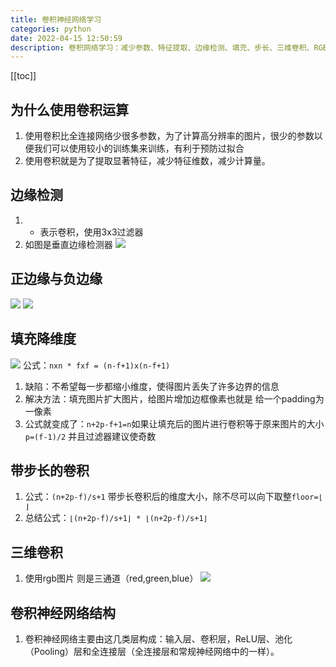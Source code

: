 ```yaml
---
title: 卷积神经网络学习
categories: python
date: 2022-04-15 12:50:59
description: 卷积网络学习：减少参数、特征提取、边缘检测、填充、步长、三维卷积、RGB处理、网络结构含卷积、ReLU、池化、全连接层。
---
```


[[toc]]

## 为什么使用卷积运算

1. 使用卷积比全连接网络少很多参数，为了计算高分辨率的图片，很少的参数以便我们可以使用较小的训练集来训练，有利于预防过拟合
2. 使用卷积就是为了提取显著特征，减少特征维数，减少计算量。

## 边缘检测

1. - 表示卷积，使用3x3过滤器
2. 如图是垂直边缘检测器
   ![](https://cloud.ryanuo.cc/hexo/4/20220415102757.png)

## 正边缘与负边缘

![](https://cloud.ryanuo.cc/hexo/4/20220415103726.png)
![](https://cloud.ryanuo.cc/hexo/4/20220415104101.png)

## 填充降维度

![](https://cloud.ryanuo.cc/hexo/4/20220415104949.png)
公式：`nxn * fxf = (n-f+1)x(n-f+1)`

1. 缺陷：不希望每一步都缩小维度，使得图片丢失了许多边界的信息
2. 解决方法：填充图片扩大图片，给图片增加边框像素也就是 给一个padding为一像素
3. 公式就变成了：`n+2p-f+1=n`如果让填充后的图片进行卷积等于原来图片的大小 `p=(f-1)/2` 并且过滤器建议使奇数

## 带步长的卷积

1. 公式：`(n+2p-f)/s+1` 带步长卷积后的维度大小，除不尽可以向下取整`floor=⌊ ⌋`
2. 总结公式：`⌊(n+2p-f)/s+1⌋ * ⌊(n+2p-f)/s+1⌋`

## 三维卷积

1. 使用rgb图片 则是三通道（red,green,blue）
   ![](https://cloud.ryanuo.cc/hexo/4/20220415111153.png)

## 卷积神经网络结构

1. 卷积神经网络主要由这几类层构成：输入层、卷积层，ReLU层、池化（Pooling）层和全连接层（全连接层和常规神经网络中的一样）。
